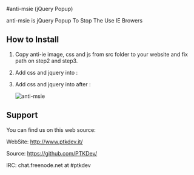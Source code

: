 #anti-msie (jQuery Popup)

anti-msie is jQuery Popup To Stop The Use IE Browers

## How to Install

1) Copy anti-ie image, css and js from src folder to your website and fix path on step2 and step3.

2) Add css and jquery into <head></head>:
	<link href="./css/jquery.mobile-1.2.0.min.css" rel="stylesheet" />
	<script src="./js/jquery.js"></script>
	<script src="./js/jquery.mobile-1.2.0.min.js"></script>
	<script type="text/javascript" language="JavaScript">
		$("#anti-msie").css("width", "300px");
		$("#anti-msie").css("height", "480px");
		$(":jqmData(role='page'):last").on("pageshow", function(event) {
		  $("#anti-msie", $(this)).popup("open");
		});
	</script>
    
3) Add css and jquery into after <body>:
	<div id="anti-msie" data-role="popup" data-history="false" >
		<p><img src="./img/anti-msie_it.png" alt="anti-msie" /><br /><p>
	</div>


## Support

You can find us on this web source:

WebSite: http://www.ptkdev.it/

Source: https://github.com/PTKDev/

IRC: chat.freenode.net at #ptkdev
